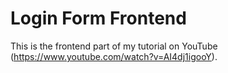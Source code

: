 # Login Form Frontend

This is the frontend part of my tutorial on YouTube (https://www.youtube.com/watch?v=AI4dj1igooY).
